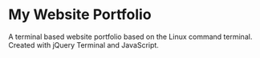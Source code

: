# My Website Portfolio
A terminal based website portfolio based on the Linux command terminal. Created with jQuery Terminal and JavaScript.
